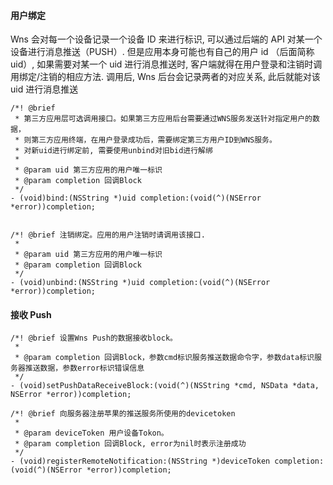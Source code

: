 
#### 用户绑定
Wns 会对每一个设备记录一个设备 ID 来进行标识, 可以通过后端的 API 对某一个设备进行消息推送（PUSH）. 但是应用本身可能也有自己的用户 id （后面简称 uid）, 如果需要对某一个 uid 进行消息推送时, 客户端就得在用户登录和注销时调用绑定/注销的相应方法. 调用后, Wns 后台会记录两者的对应关系, 此后就能对该 uid 进行消息推送
```
/*! @brief
 * 第三方应用层可选调用接口。如果第三方应用后台需要通过WNS服务发送针对指定用户的数据，
 * 则第三方应用终端，在用户登录成功后，需要绑定第三方用户ID到WNS服务。
 * 对新uid进行绑定前, 需要使用unbind对旧bid进行解绑
 * 
 * @param uid 第三方应用的用户唯一标识
 * @param completion 回调Block
 */
- (void)bind:(NSString *)uid completion:(void(^)(NSError *error))completion;


/*! @brief 注销绑定。应用的用户注销时请调用该接口.
 *
 * @param uid 第三方应用的用户唯一标识
 * @param completion 回调Block
 */
- (void)unbind:(NSString *)uid completion:(void(^)(NSError *error))completion;

```

#### 接收 Push
```
/*! @brief 设置Wns Push的数据接收block。
 *
 * @param completion 回调Block，参数cmd标识服务推送数据命令字，参数data标识服务器推送数据，参数error标识错误信息
 */
- (void)setPushDataReceiveBlock:(void(^)(NSString *cmd, NSData *data, NSError *error))completion;

/*! @brief 向服务器注册苹果的推送服务所使用的devicetoken
 *
 * @param deviceToken 用户设备Tokon。
 * @param completion 回调Block, error为nil时表示注册成功
 */
- (void)registerRemoteNotification:(NSString *)deviceToken completion:(void(^)(NSError *error))completion;

```
